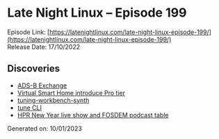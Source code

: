 # Late Night Linux – Episode 199
Episode Link: [https://latenightlinux.com/late-night-linux-episode-199/](https://latenightlinux.com/late-night-linux-episode-199/)  
Release Date: 17/10/2022
## Discoveries
* [ADS-B Exchange](https://www.adsbexchange.com/)
* [Virtual Smart Home introduce Pro tier](https://github.com/csuermann/node-red-contrib-virtual-smart-home/issues/148)
* [tuning-workbench-synth](https://github.com/surge-synthesizer/tuning-workbench-synth)
* [tune CLI](https://github.com/Woyten/tune/tree/master/tune-cli)
* [HPR New Year live show and FOSDEM podcast table](https://hackerpublicradio.org/)

Generated on: 10/01/2023